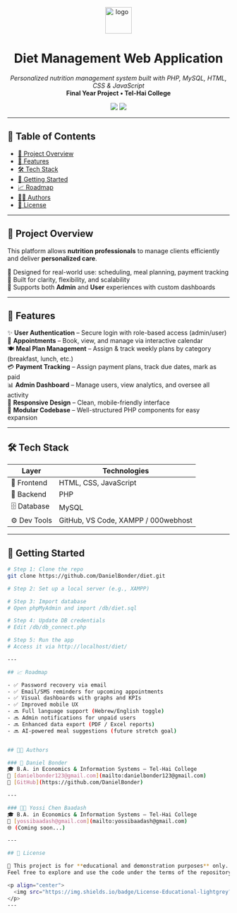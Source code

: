 <p align="center">
  <img src="https://img.icons8.com/emoji/48/000000/green-salad-emoji.png" alt="logo" width="60" />
</p>

<h1 align="center">Diet Management Web Application</h1>

<p align="center">
  <i>Personalized nutrition management system built with PHP, MySQL, HTML, CSS & JavaScript</i><br>
  <b>Final Year Project • Tel-Hai College</b>
</p>

<p align="center">
  <img src="https://img.shields.io/github/languages/top/DanielBonder/diet?style=flat-square" />
  <img src="https://img.shields.io/github/last-commit/DanielBonder/diet?style=flat-square" />
</p>

---

## 🧭 Table of Contents

- [🧠 Project Overview](#-project-overview)
- [🎯 Features](#-features)
- [🛠️ Tech Stack](#️-tech-stack)
- [🚀 Getting Started](#-getting-started)
- [📈 Roadmap](#-roadmap)
- [👨‍💻 Authors](#-authors)
- [📜 License](#-license)

---

## 🧠 Project Overview

This platform allows **nutrition professionals** to manage clients efficiently and deliver **personalized care**.

🔹 Designed for real-world use: scheduling, meal planning, payment tracking  
🔹 Built for clarity, flexibility, and scalability  
🔹 Supports both **Admin** and **User** experiences with custom dashboards

---

## 🎯 Features

✨ **User Authentication** – Secure login with role-based access (admin/user)  
📆 **Appointments** – Book, view, and manage via interactive calendar  
🍽️ **Meal Plan Management** – Assign & track weekly plans by category (breakfast, lunch, etc.)  
💳 **Payment Tracking** – Assign payment plans, track due dates, mark as paid  
📊 **Admin Dashboard** – Manage users, view analytics, and oversee all activity  
📱 **Responsive Design** – Clean, mobile-friendly interface  
🧩 **Modular Codebase** – Well-structured PHP components for easy expansion

---

## 🛠️ Tech Stack

| Layer        | Technologies                            |
|--------------|-----------------------------------------|
| 🎨 Frontend  | HTML, CSS, JavaScript                   |
| 🧠 Backend   | PHP                                     |
| 🗄️ Database  | MySQL                                   |
| ⚙️ Dev Tools | GitHub, VS Code, XAMPP / 000webhost     |

---

## 🚀 Getting Started

```bash
# Step 1: Clone the repo
git clone https://github.com/DanielBonder/diet.git

# Step 2: Set up a local server (e.g., XAMPP)

# Step 3: Import database
# Open phpMyAdmin and import /db/diet.sql

# Step 4: Update DB credentials
# Edit /db/db_connect.php

# Step 5: Run the app
# Access it via http://localhost/diet/

---

## 📈 Roadmap

- ✅ Password recovery via email  
- ✅ Email/SMS reminders for upcoming appointments  
- ✅ Visual dashboards with graphs and KPIs  
- ✅ Improved mobile UX  
- 🔜 Full language support (Hebrew/English toggle)  
- 🔜 Admin notifications for unpaid users  
- 🔜 Enhanced data export (PDF / Excel reports)  
- 🔜 AI-powered meal suggestions (future stretch goal)


## 👨‍💻 Authors

### 🧔 Daniel Bonder  
🎓 B.A. in Economics & Information Systems – Tel-Hai College  
📧 [danielbonder123@gmail.com](mailto:danielbonder123@gmail.com)  
🐙 [GitHub](https://github.com/DanielBonder)

---

### 👨‍💼 Yossi Chen Baadash  
🎓 B.A. in Economics & Information Systems – Tel-Hai College  
📧 [yossibaadash@gmail.com](mailto:yossibaadash@gmail.com)  
🌐 (Coming soon...)

---

## 📜 License

📘 This project is for **educational and demonstration purposes** only.  
Feel free to explore and use the code under the terms of the repository license.

<p align="center">
  <img src="https://img.shields.io/badge/License-Educational-lightgrey?style=flat-square" />
</p>
---
